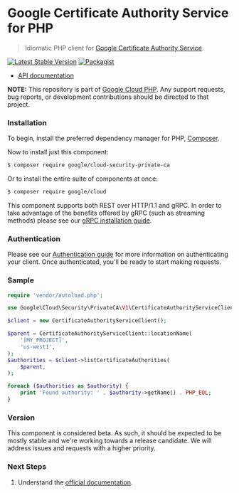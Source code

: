 # Google Certificate Authority Service for PHP

> Idiomatic PHP client for [Google Certificate Authority Service](https://cloud.google.com/certificate-authority-service/docs).

[![Latest Stable Version](https://poser.pugx.org/google/cloud-security-private-ca/v/stable)](https://packagist.org/packages/google/cloud-security-private-ca) [![Packagist](https://img.shields.io/packagist/dm/google/cloud-security-private-ca.svg)](https://packagist.org/packages/google/cloud-security-private-ca)

* [API documentation](http://googleapis.github.io/google-cloud-php/#/docs/cloud-security-private-ca/latest/securityprivateca/readme)

**NOTE:** This repository is part of [Google Cloud PHP](https://github.com/googleapis/google-cloud-php). Any
support requests, bug reports, or development contributions should be directed to
that project.

### Installation

To begin, install the preferred dependency manager for PHP, [Composer](https://getcomposer.org/).

Now to install just this component:

```sh
$ composer require google/cloud-security-private-ca
```

Or to install the entire suite of components at once:

```sh
$ composer require google/cloud
```

This component supports both REST over HTTP/1.1 and gRPC. In order to take advantage of the benefits offered by gRPC (such as streaming methods)
please see our [gRPC installation guide](https://cloud.google.com/php/grpc).

### Authentication

Please see our [Authentication guide](https://github.com/googleapis/google-cloud-php/blob/main/AUTHENTICATION.md) for more information
on authenticating your client. Once authenticated, you'll be ready to start making requests.

### Sample

```php
require 'vendor/autoload.php';

use Google\Cloud\Security\PrivateCA\V1\CertificateAuthorityServiceClient;

$client = new CertificateAuthorityServiceClient();

$parent = CertificateAuthorityServiceClient::locationName(
    '[MY_PROJECT]',
    'us-west1',
);
$authorities = $client->listCertificateAuthorities(
    $parent,
);

foreach ($authorities as $authority) {
    print 'Found authority: ' . $authority->getName() . PHP_EOL;
}
```

### Version

This component is considered beta. As such, it should be expected to be mostly
stable and we're working towards a release candidate. We will address issues
and requests with a higher priority.

### Next Steps

1. Understand the [official documentation](https://cloud.google.com/certificate-authority-service/docs).
